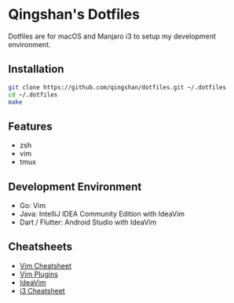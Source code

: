 # Qingshan's Dotfiles

Dotfiles are for macOS and Manjaro i3 to setup my development environment.

## Installation

```bash
git clone https://github.com/qingshan/dotfiles.git ~/.dotfiles
cd ~/.dotfiles
make
```

## Features

- zsh
- vim
- tmux

## Development Environment

- Go: Vim
- Java: IntelliJ IDEA Community Edition with IdeaVim
- Dart / Flutter: Android Studio with IdeaVim

## Cheatsheets

- [Vim Cheatsheet](doc/vim_cheatsheet.md)
- [Vim Plugins](doc/vim_plugins.md)
- [IdeaVim](doc/ideavim.md)
- [i3 Cheatsheet](doc/i3_cheatsheet.md)
